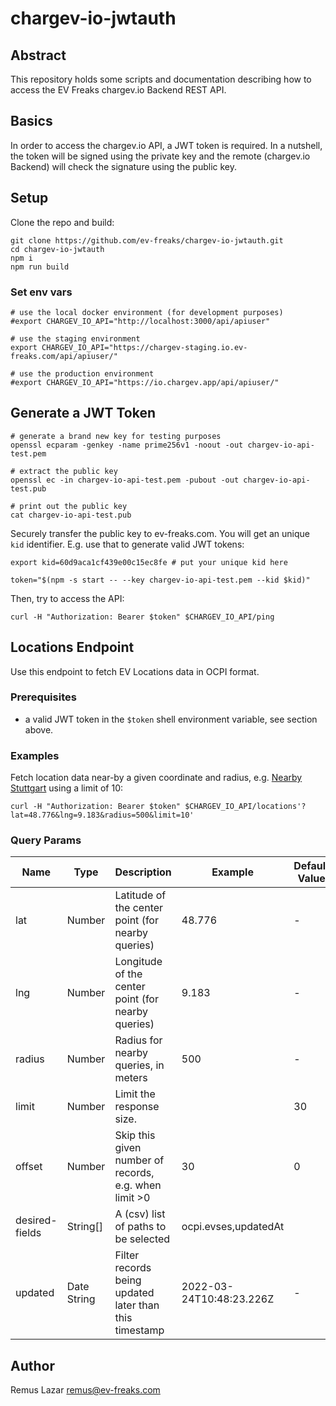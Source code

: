 # chargev-io-jwtauth

## Abstract

This repository holds some scripts and documentation describing how to access the EV Freaks chargev.io Backend REST API.

## Basics

In order to access the chargev.io API, a JWT token is required. In a nutshell, the token will be signed using the private key and the remote (chargev.io Backend) will check the signature using the public key.


## Setup

Clone the repo and build:

```shell
git clone https://github.com/ev-freaks/chargev-io-jwtauth.git
cd chargev-io-jwtauth
npm i
npm run build
```

### Set env vars

```shell
# use the local docker environment (for development purposes)
#export CHARGEV_IO_API="http://localhost:3000/api/apiuser"

# use the staging environment 
export CHARGEV_IO_API="https://chargev-staging.io.ev-freaks.com/api/apiuser/"

# use the production environment
#export CHARGEV_IO_API="https://io.chargev.app/api/apiuser/"
```


## Generate a JWT Token

```shell
# generate a brand new key for testing purposes
openssl ecparam -genkey -name prime256v1 -noout -out chargev-io-api-test.pem

# extract the public key
openssl ec -in chargev-io-api-test.pem -pubout -out chargev-io-api-test.pub

# print out the public key
cat chargev-io-api-test.pub
```

Securely transfer the public key to ev-freaks.com. You will get an unique `kid` identifier. E.g. use that to generate valid JWT tokens:

```shell
export kid=60d9aca1cf439e00c15ec8fe # put your unique kid here

token="$(npm -s start -- --key chargev-io-api-test.pem --kid $kid)"
```

Then, try to access the API:

```shell
curl -H "Authorization: Bearer $token" $CHARGEV_IO_API/ping
```

## Locations Endpoint

Use this endpoint to fetch EV Locations data in OCPI format.

### Prerequisites

- a valid JWT token in the `$token` shell environment variable, see section above.

### Examples

Fetch location data near-by a given coordinate and radius, e.g. [Nearby Stuttgart](https://www.google.de/maps/@48.776,9.183,15z) using a limit of 10:

```shell
curl -H "Authorization: Bearer $token" $CHARGEV_IO_API/locations'?lat=48.776&lng=9.183&radius=500&limit=10'
```

### Query Params

| Name           | Type     | Description                                           | Example             | Default Value |
|----------------|----------|-------------------------------------------------------|---------------------|---------------|
| lat            | Number   | Latitude of the center point (for nearby queries)     | 48.776              | -             |
| lng            | Number   | Longitude of the center point (for nearby queries)    | 9.183               | -             |
| radius         | Number   | Radius for nearby queries, in meters                  | 500                 | -             |
| limit          | Number   | Limit the response size.                              |                     | 30            |
| offset         | Number   | Skip this given number of records, e.g. when limit >0 | 30                  | 0             |
| desired-fields | String[] | A (csv) list of paths to be selected                  | ocpi.evses,updatedAt |               |
| updated | Date String | Filter records being updated later than this timestamp | 2022-03-24T10:48:23.226Z                    | - |


## Author

Remus Lazar <remus@ev-freaks.com>
